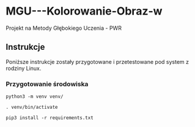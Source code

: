 # MGU---Kolorowanie-Obraz-w
Projekt na Metody Głębokiego Uczenia - PWR

## Instrukcje

Poniższe instrukcje zostały przygotowane i przetestowane pod system z rodziny Linux.

### Przygotowanie środowiska

```
python3 -m venv venv/
```

```
. venv/bin/activate
```

```
pip3 install -r requirements.txt
```
